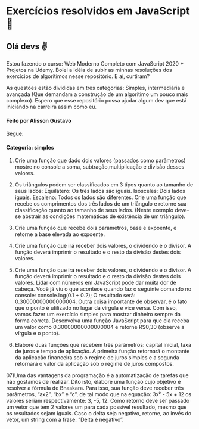 # Exercícios resolvidos em JavaScript :dart:

## Olá devs :v:

Estou fazendo o curso: Web Moderno Completo com JavaScript 2020 + Projetos na Udemy. Bolei a idéia de subir as minhas resoluções dos exercícios de algoritimos nesse repositório. E aí, curtiram? 

As questões estão divididas em três categorias: Simples, intermediária e avançada (Que demandam a construção de um algoritimo um pouco mais complexo). Espero que esse repositório possa ajudar algum dev que está iniciando na carreira assim como eu. 

#### Feito por Alisson Gustavo

Segue: 

#### Categoria: simples

01) Crie uma função que dado dois valores (passados como parâmetros) mostre no console a soma, subtração,multiplicação e divisão desses valores.

02) Os triângulos podem ser classificados em 3 tipos quanto ao tamanho de seus lados:
Equilátero: Os três lados são iguais. Isósceles: Dois lados iguais. Escaleno: Todos os lados são diferentes. Crie uma função que recebe os comprimentos dos três lados de um triângulo e retorne sua classificação quanto ao tamanho de seus lados. (Neste exemplo deve-se abstrair as condições matemáticas de existência de um triângulo).

03) Crie uma função que recebe dois parâmetros, base e expoente, e retorne a base elevada ao expoente.  

04) Crie uma função que irá receber dois valores, o dividendo e o divisor. A função deverá imprimir o resultado e o resto da divisão destes dois valores.  

05) Crie uma função que irá receber dois valores, o dividendo e o divisor. A função deverá imprimir o resultado e o resto da divisão destes dois valores.  Lidar com números em JavaScript pode dar muita dor de cabeça. Você já viu o que acontece quando faz o seguinte comando no console: console.log(0.1 + 0.2); O resultado será: 0.30000000000000004. Outra coisa importante de observar, é o fato que o ponto é utilizado no lugar da vírgula e vice versa. Com isso, vamos fazer um exercício simples para mostrar dinheiro sempre da forma correta. Desenvolva uma função JavaScript para que ela receba um valor como 0.30000000000000004 e retorne R$0,30 (observe a vírgula e o ponto).  

06) Elabore duas funções que recebem três parâmetros: capital inicial, taxa de juros e tempo de aplicação. A primeira função retornará o montante da aplicação financeira sob o regime de juros simples e a segunda retornará o valor da aplicação sob o regime de juros compostos.

07)Uma das vantagens da programação é a automatização de tarefas que não gostamos de realizar. Dito isto, elabore uma função cujo objetivo é resolver a fórmula de Bhaskara. Para isso, sua função deve receber três parâmetros, “ax2”, “bx” e “c”, de tal modo que na equação: 3x² - 5x + 12 os valores seriam respectivamente: 3, -5, 12. Como retorno deve ser passado um vetor que tem 2 valores um para cada possível resultado, mesmo que os resultados sejam iguais. Caso o delta seja negativo, retorne, ao invés do vetor, um string com a frase: “Delta é negativo”.



